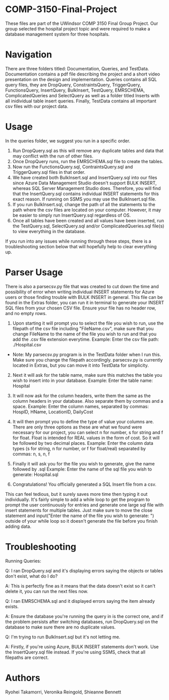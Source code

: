 # COMP-3150-Final-Project

These files are part of the UWindsor COMP 3150 Final Group Project.
Our group selected the hospital project topic and were required to make a database management system for three hospitals. 

# Navigation

There are three folders titled: Documentation, Queries, and TestData.
Documentation contains a pdf file describing the project and a short video presentation on the design and implementation. Queries contains all SQL query files, they are DropQuery, ConstraintsQuery, TriggerQuery, FunctionsQuery, InsertQuery, BulkInsert, TestQuery, EMRSCHEMA, ComplicatedQueries and SelectQuery as well as a folder titled Inserts with all inidividual table insert queries. Finally, TestData contains all important csv files with our project data.

# Usage

In the queries folder, we suggest you run in a specific order.

1. Run DropQuery.sql as this will remove any duplicate tables and data that may conflict with the run of other files. 
2. Once DropQuery runs, run the EMRSCHEMA.sql file to create the tables. 
3. Now run the FunctionsQuery.sql, ContraintsQuery.sql and TriggerQuery.sql files in that order.
4. We have created both BulkInsert.sql and InsertQuery.sql into our files since Azure Data Management Studio doesn't support BULK INSERT, whereas SQL Server Management Studio does. Therefore, you will find that the InsertQuery.sql contains individual INSERT statements for this exact reason. If running on SSMS you may use the BulkInsert.sql file. 
5. If you run BulkInsert.sql, change the path of all the statements to the path where the csv files are located on your computer. However, it may be easier to simply run InsertQuery.sql regardless of OS. 
6. Once all tables have been created and all values have been inserted, run the TestQuery.sql, SelectQuery.sql and/or ComplicatedQueries.sql file(s) to view everything in the database.

If you run into any issues while running through these steps, there is a troubleshooting section below that will hopefully help to clear everything up.

# Parser Usage

There is also a parsecsv.py file that was created to cut down the time and possibility of error when writing individual INSERT statements for Azure users or those finding trouble with BULK INSERT in general. This file can be found in the Extras folder, you can run it in terminal to generate your INSERT SQL files from your chosen CSV file. Ensure your file has no header row, and no empty rows. 

1. Upon starting it will prompt you to select the file you wish to run, use the filepath of the csv file including "FileName.csv", make sure that you change FileName to the name of the file you wish to run and that you add the .csv file extension everytime. 
Example:
Enter the csv file path: ./Hospital.csv

* Note: My parsecsv.py program is in the TestData folder when I run this. Make sure you change the filepath accordingly. parsecsv.py is currently located in Extras, but you can move it into TestData for simplicity. 

2. Next it will ask for the table name, make sure this matches the table you wish to insert into in your database.
Example:
Enter the table name: Hospital

3. It will now ask for the column headers, write them the same as the column headers in your database. Also separate them by commas and a space.
Example:
Enter the column names, separated by commas: HospID, HName, LocationID, DailyCost

4. It will then prompt you to define the type of value your columns are. There are only three options as these are what we found were necessary for our project, you can select n for number, s for string and f for float. Float is intended for REAL values in the form of cost. So it will be followed by two decimal places. 
Example:
Enter the column data types (s for string, n for number, or f for float/real) separated by commas: n, s, n, f

5. Finally it will ask you for the file you wish to generate, give the name followed by .sql
Example:
Enter the name of the sql file you wish to generate: Hospital.sql

6. Congratulations! You officially generated a SQL Insert file from a csv. 

This can feel tedious, but it surely saves more time then typing it out individually. It's fairly simple to add a while loop to get the program to prompt the user continuously for entries and generate one large sql file with insert statements for multiple tables. Just make sure to move the close statement and 
input("Enter the name of the file you wish to generate: ")
outside of your while loop so it doesn't generate the file before you finish adding data.

# Troubleshooting

Running Queries:

Q: I ran DropQuery.sql and it's displaying errors saying the objects or tables don't exist, what do I do?

A: This is perfectly fine as it means that the data doesn't exist so it can't delete it, you can run the next files now.

Q: I ran EMRSCHEMA.sql and it displayed errors saying the item already exists.

A: Ensure the database you're running the query in is the correct one, and if the problem persists after switching databases, run DropQuery.sql on the database to make sure there are no duplicate values.

Q: I'm trying to run BulkInsert.sql but it's not letting me.

A: Firstly, if you're using Azure, BULK INSERT statements don't work. Use the InsertQuery.sql file instead. If you're using SSMS, check that all filepaths are correct.

# Authors
Ryohei Takamorri, Veronika Reingold, Shieanne Bennett
